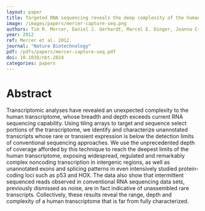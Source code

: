 ```yaml
---
layout: paper
title: Targeted RNA sequencing reveals the deep complexity of the human transcriptome
image: /images/papers/mercer-capture-seq.png
authors: Tim R. Mercer, Daniel J. Gerhardt, Marcel E. Dinger, Joanna Crawford, Cole Trapnell, Jeffrey A. Jeddeloh, John S. Mattick, John L Rinn.
year: 2012
ref: Mercer et al. 2012.
journal: "Nature Biotechnology"
pdf: /pdfs/papers/mercer-capture-seq.pdf
doi: 10.1038/nbt.2024
categories: papers
---
```


# Abstract

Transcriptomic analyses have revealed an unexpected complexity to the human transcriptome, whose breadth and depth exceeds current RNA sequencing capability. Using tiling arrays to target and sequence select portions of the transcriptome, we identify and characterize unannotated transcripts whose rare or transient expression is below the detection limits of conventional sequencing approaches. We use the unprecedented depth of coverage afforded by this technique to reach the deepest limits of the human transcriptome, exposing widespread, regulated and remarkably complex noncoding transcription in intergenic regions, as well as unannotated exons and splicing patterns in even intensively studied protein-coding loci such as p53 and HOX. The data also show that intermittent sequenced reads observed in conventional RNA sequencing data sets, previously dismissed as noise, are in fact indicative of unassembled rare transcripts. Collectively, these results reveal the range, depth and complexity of a human transcriptome that is far from fully characterized.
